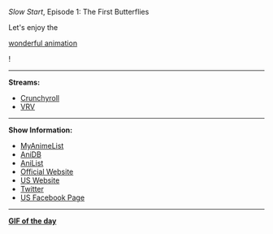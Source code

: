 *Slow Start*, Episode 1: The First Butterflies

Let's enjoy the

[wonderful animation](https://raw.githubusercontent.com/slow-start-fans/slow-start-rewatch/master/assets/happy_shion.gif)

!

---

**Streams:**

* [Crunchyroll](https://www.crunchyroll.com/slow-start/episode-1-the-first-butterflies-759027)
* [VRV](https://vrv.co/watch/G69P1KQ0Y/Slow-Start:The-First-Butterflies)

---

**Show Information:**

* [MyAnimeList](https://myanimelist.net/anime/35540)
* [AniDB](http://anidb.net/perl-bin/animedb.pl?show=anime&aid=13160)
* [AniList](https://anilist.co/anime/98693/SlowStart)
* [Official Website](http://slow-start.com)
* [US Website](http://slowstart-usa.com/)
* [Twitter](https://twitter.com/slosta_anime)
* [US Facebook Page](https://www.facebook.com/SlowStartUSA/)

---

[**GIF of the day**](https://github.com/slow-start-fans/slow-start-rewatch/blob/0.1.0/assets/happy_shion.gif)
